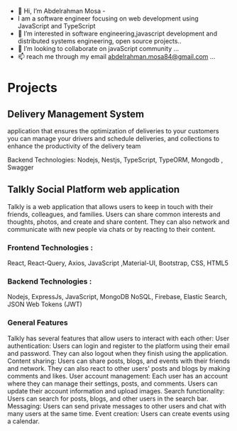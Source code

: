 - 👋 Hi, I’m Abdelrahman Mosa -
- I am a software engineer focusing on web development using JavaScript and TypeScript
- 👀 I’m interested in software engineering,javascript development and distributed systems engineering, open source projects..
- 💞️ I’m looking to collaborate on javaScript community ...
- 📫 reach me through my email abdelrahman.mosa84@gmail.com ...


# Projects



## Delivery Management System
application that ensures the optimization of deliveries to your customers
you can manage your drivers and schedule deliveries, and collections to enhance the productivity of the delivery team

Backend Technologies:
Nodejs, Nestjs, TypeScript, TypeORM, Mongodb , Swagger





## Talkly Social Platform web application

Talkly is a web application that allows users to keep in touch with their friends, colleagues, and families. Users can share common interests and thoughts, photos, and create and share content. They can also network and communicate with new people via chats or by reacting to their content.

### Frontend Technologies :
React, React-Query, Axios, JavaScript ,Material-UI, Bootstrap, CSS, HTML5

### Backend Technologies :
Nodejs, ExpressJs, JavaScript, MongoDB NoSQL, Firebase, Elastic Search, JSON Web Tokens (JWT)

### General Features
Talkly has several features that allow users to interact with each other:
User authentication: Users can login and register to the platform using their email and password. They can also logout when they finish using the application.
Content sharing: Users can share posts, blogs, and events with their friends and network. They can also react to other users' posts and blogs by making comments and likes.
User account management: Each user has an account where they can manage their settings, posts, and comments. Users can update their account information and upload images.
Search functionality: Users can search for posts, blogs, and other users in the search bar.
Messaging: Users can send private messages to other users and chat with many users at the same time.
Event creation: Users can create events using a calendar.




